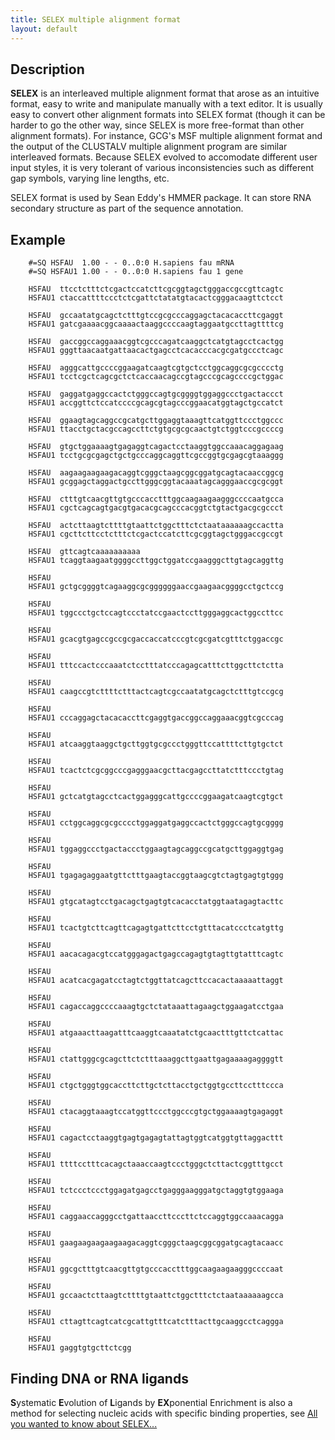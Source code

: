 ```yaml
---
title: SELEX multiple alignment format
layout: default
---
```


Description
-----------

**SELEX** is an interleaved multiple alignment format that arose as an intuitive format, easy to write and manipulate manually with a text editor. It is usually easy to convert other alignment formats into SELEX format (though it can be harder to go the other way, since SELEX is more free-format than other alignment formats). For instance, GCG's MSF multiple alignment format and the output of the CLUSTALV multiple alignment program are similar interleaved formats. Because SELEX evolved to accomodate different user input styles, it is very tolerant of various inconsistencies such as different gap symbols, varying line lengths, etc.

SELEX format is used by Sean Eddy's HMMER package. It can store RNA secondary structure as part of the sequence annotation.

Example
-------

```
    #=SQ HSFAU  1.00 - - 0..0:0 H.sapiens fau mRNA
    #=SQ HSFAU1 1.00 - - 0..0:0 H.sapiens fau 1 gene

    HSFAU  ttcctctttctcgactccatcttcgcggtagctgggaccgccgttcagtc
    HSFAU1 ctaccattttccctctcgattctatatgtacactcgggacaagttctcct

    HSFAU  gccaatatgcagctctttgtccgcgcccaggagctacacaccttcgaggt
    HSFAU1 gatcgaaaacggcaaaactaaggccccaagtaggaatgccttagttttcg

    HSFAU  gaccggccaggaaacggtcgcccagatcaaggctcatgtagcctcactgg
    HSFAU1 gggttaacaatgattaacactgagcctcacacccacgcgatgccctcagc

    HSFAU  agggcattgccccggaagatcaagtcgtgctcctggcaggcgcgcccctg
    HSFAU1 tcctcgctcagcgctctcaccaacagccgtagcccgcagccccgctggac

    HSFAU  gaggatgaggccactctgggccagtgcggggtggaggccctgactaccct
    HSFAU1 accggttctccatccccgcagcgtagcccggaacatggtagctgccatct

    HSFAU  ggaagtagcaggccgcatgcttggaggtaaagttcatggttccctggccc
    HSFAU1 ttacctgctacgccagccttctgtgcgcgcaactgtctggtcccgccccg

    HSFAU  gtgctggaaaagtgagaggtcagactcctaaggtggccaaacaggagaag
    HSFAU1 tcctgcgcgagctgctgcccaggcaggttcgccggtgcgagcgtaaaggg

    HSFAU  aagaagaagaagacaggtcgggctaagcggcggatgcagtacaaccggcg
    HSFAU1 gcggagctaggactgccttgggcggtacaaatagcagggaaccgcgcggt

    HSFAU  ctttgtcaacgttgtgcccacctttggcaagaagaagggccccaatgcca
    HSFAU1 cgctcagcagtgacgtgacacgcagcccacggtctgtactgacgcgccct

    HSFAU  actcttaagtcttttgtaattctggctttctctaataaaaaagccactta
    HSFAU1 cgcttcttcctctttctcgactccatcttcgcggtagctgggaccgccgt

    HSFAU  gttcagtcaaaaaaaaaa                                
    HSFAU1 tcaggtaagaatggggccttggctggatccgaagggcttgtagcaggttg

    HSFAU                                                    
    HSFAU1 gctgcggggtcagaaggcgcggggggaaccgaagaacggggcctgctccg

    HSFAU                                                    
    HSFAU1 tggccctgctccagtccctatccgaactccttgggaggcactggccttcc

    HSFAU                                                    
    HSFAU1 gcacgtgagccgccgcgaccaccatcccgtcgcgatcgtttctggaccgc

    HSFAU                                                    
    HSFAU1 tttccactcccaaatctcctttatcccagagcatttcttggcttctctta

    HSFAU                                                    
    HSFAU1 caagccgtcttttctttactcagtcgccaatatgcagctctttgtccgcg

    HSFAU                                                    
    HSFAU1 cccaggagctacacaccttcgaggtgaccggccaggaaacggtcgcccag

    HSFAU                                                    
    HSFAU1 atcaaggtaaggctgcttggtgcgccctgggttccattttcttgtgctct

    HSFAU                                                    
    HSFAU1 tcactctcgcggcccgagggaacgcttacgagccttatctttccctgtag

    HSFAU                                                    
    HSFAU1 gctcatgtagcctcactggagggcattgccccggaagatcaagtcgtgct

    HSFAU                                                    
    HSFAU1 cctggcaggcgcgcccctggaggatgaggccactctgggccagtgcgggg

    HSFAU                                                    
    HSFAU1 tggaggccctgactaccctggaagtagcaggccgcatgcttggaggtgag

    HSFAU                                                    
    HSFAU1 tgagagaggaatgttctttgaagtaccggtaagcgtctagtgagtgtggg

    HSFAU                                                    
    HSFAU1 gtgcatagtcctgacagctgagtgtcacacctatggtaatagagtacttc

    HSFAU                                                    
    HSFAU1 tcactgtcttcagttcagagtgattcttcctgtttacatccctcatgttg

    HSFAU                                                    
    HSFAU1 aacacagacgtccatgggagactgagccagagtgtagttgtatttcagtc

    HSFAU                                                    
    HSFAU1 acatcacgagatcctagtctggttatcagcttccacactaaaaattaggt

    HSFAU                                                    
    HSFAU1 cagaccaggccccaaagtgctctataaattagaagctggaagatcctgaa

    HSFAU                                                    
    HSFAU1 atgaaacttaagatttcaaggtcaaatatctgcaactttgttctcattac

    HSFAU                                                    
    HSFAU1 ctattgggcgcagcttctctttaaaggcttgaattgagaaaagaggggtt

    HSFAU                                                    
    HSFAU1 ctgctgggtggcaccttcttgctcttacctgctggtgccttcctttccca

    HSFAU                                                    
    HSFAU1 ctacaggtaaagtccatggttccctggcccgtgctggaaaagtgagaggt

    HSFAU                                                    
    HSFAU1 cagactcctaaggtgagtgagagtattagtggtcatggtgttaggacttt

    HSFAU                                                    
    HSFAU1 ttttcctttcacagctaaaccaagtccctgggctcttactcggtttgcct

    HSFAU                                                    
    HSFAU1 tctccctccctggagatgagcctgagggaagggatgctaggtgtggaaga

    HSFAU                                                    
    HSFAU1 caggaaccagggcctgattaaccttcccttctccaggtggccaaacagga

    HSFAU                                                    
    HSFAU1 gaagaagaagaagaagacaggtcgggctaagcggcggatgcagtacaacc

    HSFAU                                                    
    HSFAU1 ggcgctttgtcaacgttgtgcccacctttggcaagaagaagggccccaat

    HSFAU                                                    
    HSFAU1 gccaactcttaagtcttttgtaattctggctttctctaataaaaaagcca

    HSFAU                                                    
    HSFAU1 cttagttcagtcatcgcattgtttcatctttacttgcaaggcctcaggga

    HSFAU                  
    HSFAU1 gaggtgtgcttctcgg
```

Finding DNA or RNA ligands
--------------------------

**S**ystematic **E**volution of **L**igands by **EX**ponential Enrichment is also a method for selecting nucleic acids with specific binding properties, see [All you wanted to know about SELEX...](http://www.ncbi.nlm.nih.gov/pubmed/7536299)


